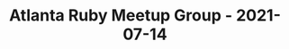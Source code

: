 ---
layout: post
title: Atlanta Ruby Meetup Group - 2021-07-14
datetime: '2021-07-14T18:30:00-04:00'
name: Atlanta Ruby Meetup Group
external_url: https://www.meetup.com/atlantaruby/events/278733904/
online_event: true
year_month: 2021-07
---